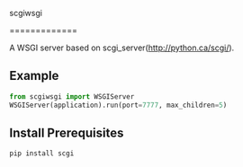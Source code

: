 scgiwsgi

=============

A WSGI server based on scgi_server(http://python.ca/scgi/).


Example
------------

```python
from scgiwsgi import WSGIServer
WSGIServer(application).run(port=7777, max_children=5)
```



Install Prerequisites
----------------------

```
pip install scgi
```
